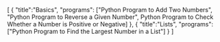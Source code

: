[
    {
        "title":"Basics",
        "programs": ["Python Program to Add Two Numbers",
        "Python Program to Reverse a Given Number",
        Python Program to Check Whether a Number is Positive or Negative]
    },
    {
        "title":"Lists",
        "programs":["Python Program to Find the Largest Number in a List"]
    }
]